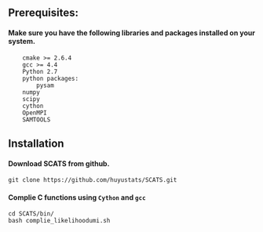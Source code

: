 ## Prerequisites:

#### Make sure you have the following libraries and packages installed on your system.
```
    cmake >= 2.6.4
    gcc >= 4.4
    Python 2.7
    python packages:
    	pysam
	numpy
	scipy
	cython
    OpenMPI
    SAMTOOLS
```
## Installation

#### Download SCATS from github.
```
git clone https://github.com/huyustats/SCATS.git
```

#### Complie C functions using `Cython` and `gcc`
```
cd SCATS/bin/
bash complie_likelihoodumi.sh
```


